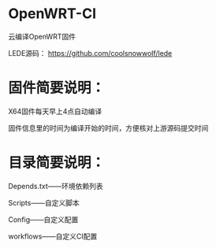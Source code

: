 # OpenWRT-CI
云编译OpenWRT固件

LEDE源码：
https://github.com/coolsnowwolf/lede


# 固件简要说明：

X64固件每天早上4点自动编译

固件信息里的时间为编译开始的时间，方便核对上游源码提交时间

# 目录简要说明：

Depends.txt——环境依赖列表

Scripts——自定义脚本

Config——自定义配置

workflows——自定义CI配置
